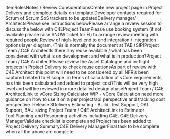ItemRolesNotes / Review ConsiderationsCreate new project page in Project Delivery and complete details on template.Developer contacts required for Scrum of Scrum.SoS trackers to be updatedDelivery manager/ ArchitectsPlease see instructions belowPlease arrange a review session to discuss the below with C4EProject TeamPlease use booking system (if not available please raise SNOW ticket for EI) to arrange review meeting with required people.Review of high-level end to end integration / integration options layer diagram. (This is normally the document at TAB (SIP)Project Team / C4E ArchitectIs there any reuse available / what has been considered with what is on development and what is in production?Project Team / C4E ArchitectPlease review the Asset Catalogue and in-flight projects in Project Delivery to check reuse optionsAs part of review with C4E Architect this point will need to be considered by all.NFR’s been captured related to EI scope  in terms of calculation of vCore requirements, has this been calculated and added to project cost?This will be very high level and will be reviewed in more detailed design phaseProject Team / C4E ArchitectLink to vCore Sizing Calculator WIP - vCore Calculation need more guidance on how to use it on a per project/api perspective and tracking cost perspective. Release 3Delivery Estimating - Build, Test Support, OAT Support, BAU sizing.Project Team / C4E ArchitectLink to Estimator Tool.Planning and Resourcing activities including C4E. C4E Delivery ManagerValidate checklist is complete and Project has been added to Project Delivery SummaryC4E Delivery ManagerFinal task to be complete when all the above are complete
